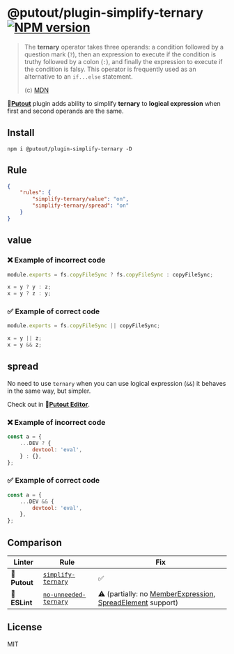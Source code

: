 # @putout/plugin-simplify-ternary [![NPM version][NPMIMGURL]][NPMURL]

[NPMIMGURL]: https://img.shields.io/npm/v/@putout/plugin-simplify-ternary.svg?style=flat&longCache=true
[NPMURL]: https://npmjs.org/package/@putout/plugin-simplify-ternary "npm"

> The **ternary** operator takes three operands: a condition followed by a question mark (`?`), then an expression to execute if the condition is truthy followed by a colon (`:`), and finally the expression to execute if the condition is falsy. This operator is frequently used as an alternative to an `if...else` statement.
>
> (c) [MDN](https://developer.mozilla.org/en-US/docs/Web/JavaScript/Reference/Operators/Conditional_Operator)

🐊[**Putout**](https://github.com/coderaiser/putout) plugin adds ability to simplify **ternary** to **logical expression** when first and second operands are the same.

## Install

```
npm i @putout/plugin-simplify-ternary -D
```

## Rule

```json
{
    "rules": {
        "simplify-ternary/value": "on",
        "simplify-ternary/spread": "on"
    }
}
```

## value

### ❌ Example of incorrect code

```js
module.exports = fs.copyFileSync ? fs.copyFileSync : copyFileSync;

x = y ? y : z;
x = y ? z : y;
```

### ✅ Example of correct code

```js
module.exports = fs.copyFileSync || copyFileSync;

x = y || z;
x = y && z;
```

## spread

No need to use `ternary` when you can use logical expression (`&&`) it behaves in the same way, but simpler.

Check out in 🐊[**Putout Editor**](https://putout.cloudcmd.io/#/gist/8bbef76b11de45eb97e4f5647d9266bb/06840d9788ea4a2d48656331283f8da123d1e8fa).

### ❌ Example of incorrect code

```js
const a = {
    ...DEV ? {
        devtool: 'eval',
    } : {},
};
```

### ✅ Example of correct code

```js
const a = {
    ...DEV && {
        devtool: 'eval',
    },
};

```

## Comparison

Linter | Rule | Fix
--------|-------|------------|
🐊 **Putout**| [`simplify-ternary`](https://github.com/coderaiser/putout/tree/master/packages/plugin-simplify-ternary#readme)| ✅
🦕 **ESLint** | [`no-unneeded-ternary`](https://eslint.org/docs/rules/no-unneeded-ternary) | ⚠️ (partially: no [MemberExpression](https://babeljs.io/docs/en/babel-types#memberexpression), [SpreadElement](https://babeljs.io/docs/en/babel-types#spreadelement) support)

## License

MIT
